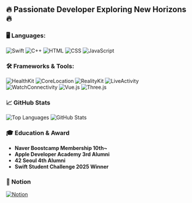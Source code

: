 ## 🔥 Passionate Developer Exploring New Horizons 🔥

### 🖥️ Languages:
![Swift](https://img.shields.io/badge/Swift-FA7343?style=for-the-badge&logo=swift&logoColor=white)
![C++](https://img.shields.io/badge/C++-00599C?style=for-the-badge&logo=cplusplus&logoColor=white)
![HTML](https://img.shields.io/badge/HTML5-E34F26?style=for-the-badge&logo=html5&logoColor=white)
![CSS](https://img.shields.io/badge/CSS3-1572B6?style=for-the-badge&logo=css3&logoColor=white)
![JavaScript](https://img.shields.io/badge/JavaScript-F7DF1E?style=for-the-badge&logo=javascript&logoColor=black)

### 🛠 Frameworks & Tools:
![HealthKit](https://img.shields.io/badge/HealthKit-34C759?style=for-the-badge&logo=apple&logoColor=white)
![CoreLocation](https://img.shields.io/badge/CoreLocation-007AFF?style=for-the-badge&logo=apple&logoColor=white)
![RealityKit](https://img.shields.io/badge/RealityKit-9933FF?style=for-the-badge&logo=apple&logoColor=white)
![LiveActivity](https://img.shields.io/badge/Live%20Activity-F86734?style=for-the-badge&logo=swift&logoColor=white)
![WatchConnectivity](https://img.shields.io/badge/WatchConnectivity-1575F9?style=for-the-badge&logo=apple&logoColor=white)
![Vue.js](https://img.shields.io/badge/Vue.js-4FC08D?style=for-the-badge&logo=vue.js&logoColor=white)
![Three.js](https://img.shields.io/badge/Three.js-000000?style=for-the-badge&logo=three.js&logoColor=white)

### 📈 GitHub Stats
![Top Languages](https://github-readme-stats.vercel.app/api/top-langs/?username=leesungkug&theme=radical)
![GitHub Stats](https://github-readme-stats.vercel.app/api?username=leesungkug&show_icons=true&theme=radical)

### 🎓 Education & Award
- **Naver Boostcamp Membership 10th~**
- **Apple Developer Academy 3rd Alumni**
- **42 Seoul 4th Alumni**
- **Swift Student Challenge 2025 Winner**

### 📄 Notion
[![Notion](https://img.shields.io/badge/Notion-Visit%20Now-000000?style=for-the-badge&logo=notion&logoColor=white)](https://www.notion.so/a2153cffdc544e089440c1739afd0509)
